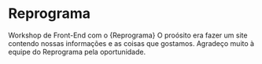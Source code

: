 # Reprograma
Workshop de Front-End com o {Reprograma}
O proósito era fazer um site contendo nossas informações e as coisas que gostamos.
Agradeço muito à equipe do Reprograma pela oportunidade. 

